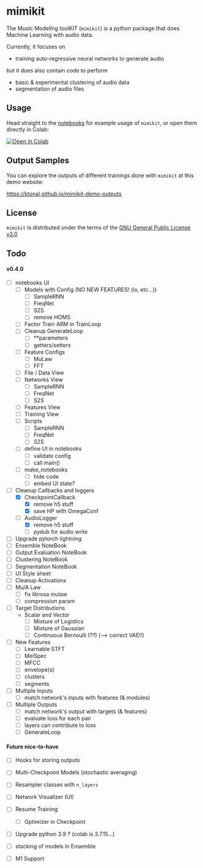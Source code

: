 # mimikit

The MusIc ModelIng toolKIT (`mimikit`) is a python package that does Machine Learning with audio data.

Currently, it focuses on 
- training auto-regressive neural networks to generate audio 

but it does also contain code to perform
- basic & experimental clustering of audio data  
- segmentation of audio files
 

## Usage 

Head straight to the [notebooks](https://github.com/ktonal/mimikit-notebooks) for example usage of `mimikit`, or open them directly in Colab:

[![Open In Colab](https://colab.research.google.com/assets/colab-badge.svg)](https://colab.research.google.com/github/ktonal/mimikit-notebooks/blob/main)

## Output Samples

You can explore the outputs of different trainings done with `mimikit` at this demo website:

   https://ktonal.github.io/mimikit-demo-outputs 

## License

`mimikit` is distributed under the terms of the [GNU General Public License v3.0](https://choosealicense.com/licenses/gpl-3.0/)


## Todo

#### v0.4.0

- [ ] notebooks UI
    - [ ] Models with Config (NO NEW FEATURES! (io, etc...))
        - [ ] SampleRNN
        - [ ] FreqNet
        - [ ] S2S
        - [ ] remove HOMS
    - [ ] Factor Train ARM in TrainLoop
    - [ ] Cleanup GenerateLoop
        - [ ] **parameters
        - [ ] getters/setters
    - [ ] Feature Configs
        - [ ] MuLaw
        - [ ] FFT
    - [ ] File / Data View
    - [ ] Networks View
        - [ ] SampleRNN
        - [ ] FreqNet
        - [ ] S2S
    - [ ] Features View
    - [ ] Training View
    - [ ] Scripts
        - [ ] SampleRNN
        - [ ] FreqNet
        - [ ] S2S
    - [ ] define UI in notebooks
        - [ ] validate config
        - [ ] call main()
    - [ ] make_notebooks
        - [ ] hide code
        - [ ] embed UI state?
- [ ] Cleanup Callbacks and loggers
    - [x] CheckpointCallback
        - [x] remove h5 stuff
        - [x] save HP with OmegaConf
    - [ ] AudioLogger
        - [x] remove h5 stuff
        - [ ] pydub for audio write
- [ ] Upgrade pytorch lightning
- [ ] Ensemble NoteBook
- [ ] Output Evaluation NoteBook
- [ ] Clustering NoteBook
- [ ] Segmentation NoteBook
- [ ] UI Style sheet
- [ ] Cleanup Activations
- [ ] Mu/A Law
    - [ ] fix librosa mulaw
    - [ ] compression param
- [ ] Target Distributions
    - Scalar and Vector
        - [ ] Mixture of Logistics
        - [ ] Mixture of Gaussian 
        - [ ] Continuous Bernoulli (??) (--> correct VAE!!)
- [ ] New Features
    - [ ] Learnable STFT
    - [ ] MelSpec
    - [ ] MFCC
    - [ ] envelope(s)
    - [ ] clusters
    - [ ] segments
- [ ] Multiple Inputs
    - [ ] match network's inputs with features (& modules)
- [ ] Multiple Outputs
    - [ ] match network's output with targets (& features)
    - [ ] evaluate loss for each pair
    - [ ] layers can contribute to loss
    - [ ] GenerateLoop

#### Future nice-to-have

- [ ] Hooks for storing outputs
- [ ] Multi-Checkpoint Models (stochastic averaging)
- [ ] Resampler classes with `n_layers`
- [ ] Network Visualizer (UI)
- [ ] Resume Training
    - [ ] Optimizer in Checkpoint
- [ ] Upgrade python 3.9 ? (colab is 3.7.15...)
- [ ] stacking of models in Ensemble
- [ ] M1 Support

 